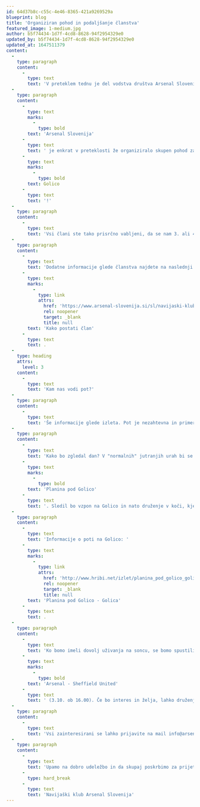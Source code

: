 ```yaml
---
id: 64d37b8c-c55c-4e46-8365-421a9269529a
blueprint: blog
title: 'Organiziran pohod in podaljšanje članstva'
featured_image: 1-medium.jpg
author: b5f74434-1d7f-4cd8-8628-94f2954329e0
updated_by: b5f74434-1d7f-4cd8-8628-94f2954329e0
updated_at: 1647511379
content:
  -
    type: paragraph
    content:
      -
        type: text
        text: 'V preteklem tednu je del vodstva društva Arsenal Slovenija izvedel team building in ob tem sklenil, da v prihodnjih dneh organiziramo skupen pohod na eno od lažje dostopnih slovenskih gora. Ob tem bi še enkrat spomnili, da se kmalu izteče rok za podaljševanje članstva.'
  -
    type: paragraph
    content:
      -
        type: text
        marks:
          -
            type: bold
        text: 'Arsenal Slovenija'
      -
        type: text
        text: ' je enkrat v preteklosti že organiziralo skupen pohod za člane društva. Ker je bil takrat dobro sprejet se je ideja, da bi zadevo ponovili, zdela samoumevna. Tako smo v četrtek, 10. septembra, na vrhu Storžiča (2132 m.n.v.) sklenili, da bi se prvi vikend v oktobru podali na '
      -
        type: text
        marks:
          -
            type: bold
        text: Golico
      -
        type: text
        text: '!'
  -
    type: paragraph
    content:
      -
        type: text
        text: 'Vsi člani ste tako prisrčno vabljeni, da se nam 3. ali 4. oktobra pridružite na poti od planine pod Golico na vrh te znamenite gore. Ob tem bi še enkrat vse spomnili, da je rok za podaljševanje članstva 1. oktober. Za vse, ki se boste udeležili pohoda, pa bo možno podaljševanje tudi na dan izleta. Ob tem bi hkrati pozvali še vse ostale zveste navijače Arsenala, ki še niste člani, da je ta izlet izvrstna priložnost, da se prvič snidemo in še razširimo slovensko skupnost Topničarjev.'
  -
    type: paragraph
    content:
      -
        type: text
        text: 'Dodatne informacije glede članstva najdete na naslednji povezavi: '
      -
        type: text
        marks:
          -
            type: link
            attrs:
              href: 'https://www.arsenal-slovenija.si/sl/navijaski-klub/kako-postati-clan'
              rel: noopener
              target: _blank
              title: null
        text: 'Kako postati član'
      -
        type: text
        text: .
  -
    type: heading
    attrs:
      level: 3
    content:
      -
        type: text
        text: 'Kam nas vodi pot?'
  -
    type: paragraph
    content:
      -
        type: text
        text: 'Še informacije glede izleta. Pot je nezahtevna in primerna za vsakega, vzela nam bo kakšni dve uri hoje. V primeru slabega vremena pa bomo izbrali drug termin. Prav tako si bomo za cilj izbrali drug vrh, v kolikor bo koča na Golici zaprta. V vsakem primeru pa bi šlo za primerljivo pot po težavnosti.'
  -
    type: paragraph
    content:
      -
        type: text
        text: 'Kako bo zgledal dan? V "normalnih" jutranjih urah bi se zbrali na izhodiščni točki '
      -
        type: text
        marks:
          -
            type: bold
        text: 'Planina pod Golico'
      -
        type: text
        text: '. Sledil bo vzpon na Golico in nato druženje v koči, kjer se bo moč tudi okrepčati. Na tej točki velja spomniti, da se je za pot treba primerno obuti in obleči. Imeti s seboj še kakšno rezervno majico, vetrovko in kakšen topel kos oblačila, ter zadostno količino tekočine za hidracijo.'
  -
    type: paragraph
    content:
      -
        type: text
        text: 'Informacije o poti na Golico: '
      -
        type: text
        marks:
          -
            type: link
            attrs:
              href: 'http://www.hribi.net/izlet/planina_pod_golico_golica_/11/252/361'
              rel: noopener
              target: _blank
              title: null
        text: 'Planina pod Golico - Golica'
      -
        type: text
        text: .
  -
    type: paragraph
    content:
      -
        type: text
        text: 'Ko bomo imeli dovolj uživanja na soncu, se bomo spustili v dolino in poskusili najti še ustrezno lokacijo za ogled tekme '
      -
        type: text
        marks:
          -
            type: bold
        text: 'Arsenal - Sheffield United'
      -
        type: text
        text: ' (3.10. ob 16.00). Če bo interes in želja, lahko druženje podaljšamo tudi v večer, kar bi bilo vsekakor dobrodošlo.'
  -
    type: paragraph
    content:
      -
        type: text
        text: 'Vsi zainteresirani se lahko prijavite na mail info@arsenalfc.si. Več informacij glede pohoda bo sledilo v naslednjih dneh, o njih boste obveščeni po mailu.'
  -
    type: paragraph
    content:
      -
        type: text
        text: 'Upamo na dobro udeležbo in da skupaj poskrbimo za prijetno druženje.'
      -
        type: hard_break
      -
        type: text
        text: 'Navijaški klub Arsenal Slovenija'
---
```

